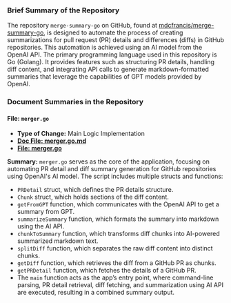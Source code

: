 ### Brief Summary of the Repository

The repository `merge-summary-go` on GitHub, found at [mdcfrancis/merge-summary-go](https://github.com/mdcfrancis/merge-summary-go), is designed to automate the process of creating summarizations for pull request (PR) details and differences (diffs) in GitHub repositories. This automation is achieved using an AI model from the OpenAI API. The primary programming language used in this repository is Go (Golang). It provides features such as structuring PR details, handling diff content, and integrating API calls to generate markdown-formatted summaries that leverage the capabilities of GPT models provided by OpenAI.

### Document Summaries in the Repository

#### File: `merger.go`
- **Type of Change:** Main Logic Implementation
- **[Doc File: merger.go.md](https://github.com/mdcfrancis/merge-summary-go/blob/main/merger.go.md)**
- **[File: merger.go](https://github.com/mdcfrancis/merge-summary-go/blob/main/merger.go)**

**Summary:**
`merger.go` serves as the core of the application, focusing on automating PR detail and diff summary generation for GitHub repositories using OpenAI's AI model. The script includes multiple structs and functions:

- `PRDetail` struct, which defines the PR details structure.
- `Chunk` struct, which holds sections of the diff content.
- `getFromGPT` function, which communicates with the OpenAI API to get a summary from GPT.
- `summarizeSummary` function, which formats the summary into markdown using the AI API.
- `chunkToSummary` function, which transforms diff chunks into AI-powered summarized markdown text.
- `splitDiff` function, which separates the raw diff content into distinct chunks.
- `getDiff` function, which retrieves the diff from a GitHub PR as chunks.
- `getPRDetail` function, which fetches the details of a GitHub PR.
- The `main` function acts as the app’s entry point, where command-line parsing, PR detail retrieval, diff fetching, and summarization using AI API are executed, resulting in a combined summary output.